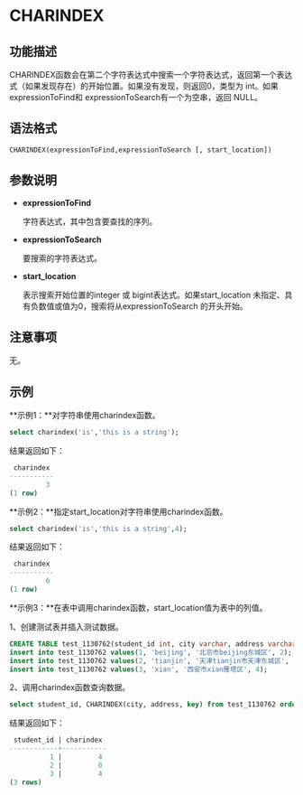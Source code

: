 # CHARINDEX

## 功能描述

CHARINDEX函数会在第二个字符表达式中搜索一个字符表达式，返回第一个表达式（如果发现存在）的开始位置。如果没有发现，则返回0，类型为 int。如果 expressionToFind和 expressionToSearch有一个为空串，返回 NULL。

## 语法格式

```sql
CHARINDEX(expressionToFind,expressionToSearch [, start_location])
```

## 参数说明

- **expressionToFind**

  字符表达式，其中包含要查找的序列。

- **expressionToSearch**

  要搜索的字符表达式。

- **start_location**

  表示搜索开始位置的integer 或 bigint表达式。如果start_location 未指定、具有负数值或值为0，搜索将从expressionToSearch 的开头开始。

## 注意事项

无。

## 示例

**示例1：**对字符串使用charindex函数。

```sql
select charindex('is','this is a string');
```

结果返回如下：

```sql
 charindex
-----------
         3
(1 row)
```

**示例2：**指定start_location对字符串使用charindex函数。

```sql
select charindex('is','this is a string',4);
```

结果返回如下：

```sql
 charindex
-----------
         6
(1 row)
```

**示例3：**在表中调用charindex函数，start_location值为表中的列值。

1、创建测试表并插入测试数据。

```sql
CREATE TABLE test_1130762(student_id int, city varchar, address varchar, key int);
insert into test_1130762 values(1, 'beijing', '北京市beijing东城区', 2);
insert into test_1130762 values(2, 'tianjin', '天津tianjin市天津东城区', 4);
insert into test_1130762 values(3, 'xian', '西安市xian雁塔区', 4);
```

2、调用charindex函数查询数据。

```sql
select student_id, CHARINDEX(city, address, key) from test_1130762 order by student_id;
```

结果返回如下：

```sql
 student_id | charindex
------------+-----------
          1 |         4
          2 |         0
          3 |         4
(3 rows)
```

